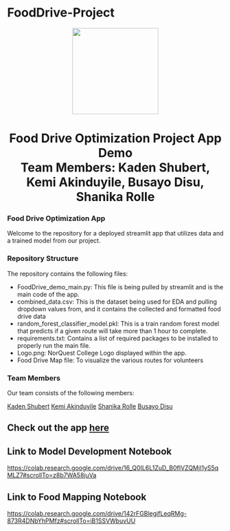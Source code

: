 # FoodDrive-Project
<p align = "center" draggable=”false” ><img src="https://encrypted-tbn0.gstatic.com/images?q=tbn:ANd9GcR8HNB-ex4xb4H3-PXRcywP5zKC_3U8VzQTPA&usqp=CAU" 
     width="200px"
     height="auto"/>
</p>

<h1 align="center" id="heading">Food Drive Optimization Project App Demo <br/> Team Members: Kaden Shubert, Kemi Akinduyile, Busayo Disu, Shanika Rolle
</h1>


### Food Drive Optimization App

Welcome to the repository for a deployed streamlit app that utilizes data and a trained model from our project.

### Repository Structure

The repository contains the following files:

* FoodDrive_demo_main.py: This file is being pulled by streamlit and is the main code of the app.
* combined_data.csv: This is the dataset being used for EDA and pulling dropdown values from, and it contains the collected and formatted food drive data
* random_forest_classifier_model.pkl: This is a train random forest model that predicts if a given route will take more than 1 hour to complete.
* requirements.txt: Contains a list of required packages to be installed to properly run the main file.
* Logo.png: NorQuest College Logo displayed within the app.
* Food Drive Map file: To visualize the various routes for volunteers


### Team Members

Our team consists of the following members:

[Kaden Shubert](https://www.linkedin.com/in/kaden-shubert-b52728223/)
[Kemi Akinduyile](https://www.linkedin.com/in/kemi-akinduyile/)
[Shanika Rolle](https://www.linkedin.com/in/shanika-rolle-094424158/)
[Busayo Disu](https://www.linkedin.com/in/olubusayo-disu/)

## Check out the app [here](https://fooddrive-project-riq8cknmcird3nxzrvbcga.streamlit.app/)

## Link to Model Development Notebook
https://colab.research.google.com/drive/16_Q0IL6L1ZuD_B0fIVZQMjI1yS5qMLZ7#scrollTo=z8b7WA58juVa

## Link to Food Mapping Notebook
https://colab.research.google.com/drive/142rFGBlegifLeqRMg-873R4DNbYhPMfz#scrollTo=iB1SSVWbuvUU
